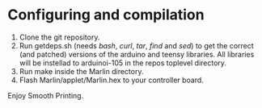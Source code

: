# Configuring and compilation

1. Clone the git repository.
2. Run getdeps.sh (needs *bash*, *curl*, *tar*, *find* and *sed*) to get
	the correct (and patched) versions of the arduino and teensy libraries.
	All libraries will be instellad to arduinoi-105 in the repos toplevel directory.
3. Run make inside the Marlin directory.
4. Flash Marlin/applet/Marlin.hex to your controller board.

Enjoy Smooth Printing.
